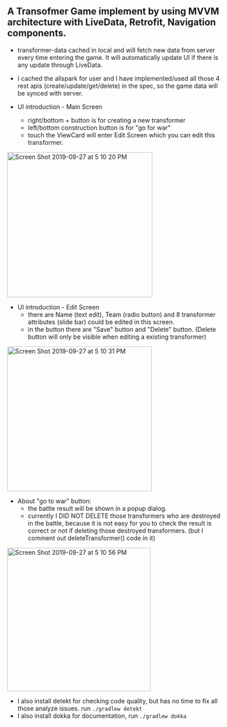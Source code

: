 ## A Transofmer Game implement by using MVVM architecture with LiveData, Retrofit, Navigation components.

* transformer-data cached in local and will fetch new data from server every time entering the game. It will automatically update UI if there is any update through LiveData.

* I cached the allspark for user and I have implemented/used all those 4 rest apis (create/update/get/delete) in the spec, so the game data will be synced with server.

* UI introduction - Main Screen
    * right/bottom + button is for creating a new transformer
    * left/bottom construction button is for "go for war"
    * touch the ViewCard will enter Edit Screen which you can edit this transformer.
<img width="333" alt="Screen Shot 2019-09-27 at 5 10 20 PM" src="https://user-images.githubusercontent.com/5791279/65823385-f258ce00-e209-11e9-92c0-39ec898a2724.png">

* UI introduction - Edit Screen
    * there are Name (text edit), Team (radio button) and 8 transformer attributes (slide bar) could be edited in this screen.
    * in the button there are "Save" button and "Delete" button. (Delete button will only be visible when editing a existing transformer)
<img width="332" alt="Screen Shot 2019-09-27 at 5 10 31 PM" src="https://user-images.githubusercontent.com/5791279/65823389-043a7100-e20a-11e9-91de-cb60627862f1.png">

* About  "go to war" button:
    * the battle result will be shown in a popup dialog. 
    * currently I DID NOT DELETE those transformers who are destroyed in the battle, because it is not easy for you to check the result is correct or not if deleting those destroyed transformers. (but I comment out deleteTransformer() code in it)
<img width="329" alt="Screen Shot 2019-09-27 at 5 10 56 PM" src="https://user-images.githubusercontent.com/5791279/65823391-15837d80-e20a-11e9-9de3-cfc0c7f0259b.png">

* I also install detekt for checking code quality, but has no time to fix all those analyze issues. run `./gradlew detekt`
* I also install dokka for documentation, run `./gradlew dokka`
